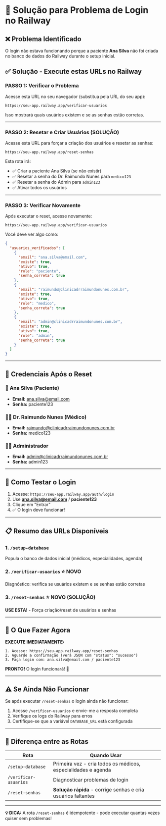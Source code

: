 # 🔧 Solução para Problema de Login no Railway

## ❌ Problema Identificado

O login não estava funcionando porque a paciente **Ana Silva** não foi criada no banco de dados do Railway durante o setup inicial.

## ✅ Solução - Execute estas URLs no Railway

### **PASSO 1: Verificar o Problema**

Acesse esta URL no seu navegador (substitua pela URL do seu app):

```
https://seu-app.railway.app/verificar-usuarios
```

Isso mostrará quais usuários existem e se as senhas estão corretas.

---

### **PASSO 2: Resetar e Criar Usuários** (SOLUÇÃO)

Acesse esta URL para forçar a criação dos usuários e resetar as senhas:

```
https://seu-app.railway.app/reset-senhas
```

Esta rota irá:
- ✅ Criar a paciente Ana Silva (se não existir)
- ✅ Resetar a senha do Dr. Raimundo Nunes para `medico123`
- ✅ Resetar a senha do Admin para `admin123`
- ✅ Ativar todos os usuários

---

### **PASSO 3: Verificar Novamente**

Após executar o reset, acesse novamente:

```
https://seu-app.railway.app/verificar-usuarios
```

Você deve ver algo como:

```json
{
  "usuarios_verificados": [
    {
      "email": "ana.silva@email.com",
      "existe": true,
      "ativo": true,
      "role": "paciente",
      "senha_correta": true
    },
    {
      "email": "raimundo@clinicadrraimundonunes.com.br",
      "existe": true,
      "ativo": true,
      "role": "medico",
      "senha_correta": true
    },
    {
      "email": "admin@clinicadrraimundonunes.com.br",
      "existe": true,
      "ativo": true,
      "role": "admin",
      "senha_correta": true
    }
  ]
}
```

---

## 🔑 Credenciais Após o Reset

### 👥 **Ana Silva (Paciente)**
- **Email:** ana.silva@email.com
- **Senha:** paciente123

### 👨‍⚕️ **Dr. Raimundo Nunes (Médico)**
- **Email:** raimundo@clinicadrraimundonunes.com.br
- **Senha:** medico123

### 👨‍💼 **Administrador**
- **Email:** admin@clinicadrraimundonunes.com.br
- **Senha:** admin123

---

## 🧪 Como Testar o Login

1. Acesse: `https://seu-app.railway.app/auth/login`
2. Use **ana.silva@email.com** / **paciente123**
3. Clique em "Entrar"
4. ✅ O login deve funcionar!

---

## 📋 Resumo das URLs Disponíveis

### 1. `/setup-database`
Popula o banco de dados inicial (médicos, especialidades, agenda)

### 2. `/verificar-usuarios` ⭐ NOVO
Diagnóstico: verifica se usuários existem e se senhas estão corretas

### 3. `/reset-senhas` ⭐ NOVO (SOLUÇÃO)
**USE ESTA!** - Força criação/reset de usuários e senhas

---

## 🎯 O Que Fazer Agora

**EXECUTE IMEDIATAMENTE:**

```
1. Acesse: https://seu-app.railway.app/reset-senhas
2. Aguarde a confirmação (verá JSON com "status": "sucesso")
3. Faça login com: ana.silva@email.com / paciente123
```

**PRONTO!** O login funcionará! 🎉

---

## ⚠️ Se Ainda Não Funcionar

Se após executar `/reset-senhas` o login ainda não funcionar:

1. Acesse `/verificar-usuarios` e envie-me a resposta completa
2. Verifique os logs do Railway para erros
3. Certifique-se que a variável `DATABASE_URL` está configurada

---

## 📝 Diferença entre as Rotas

| Rota | Quando Usar |
|------|-------------|
| `/setup-database` | Primeira vez - cria todos os médicos, especialidades e agenda |
| `/verificar-usuarios` | Diagnosticar problemas de login |
| `/reset-senhas` | **Solução rápida** - corrige senhas e cria usuários faltantes |

---

**💡 DICA:** A rota `/reset-senhas` é idempotente - pode executar quantas vezes quiser sem problemas!
